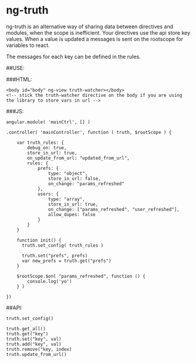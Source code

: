 # ng-truth
ng-truth is an alternative way of sharing data between directives and modules, when the scope is inefficient. Your directives use the api store key values. When a value is updated a messages is sent on the rootscope for variables to react.

The messages for each key can be defined in the rules.

##USE:

###HTML:
```
<body id="body" ng-view truth-watcher></body>
<!-- stick the truth-watcher directive on the body if you are using the library to store vars in url -->
```

###JS:
```
angular.module( 'mainCtrl', [] )

.controller( 'mainController', function ( truth, $rootScope ) {

    var truth_rules: {
        debug_on: true,
        store_in_url: true,
        on_update_from_url: "updated_from_url",
        rules: {
            prefs: {
                type: "object",
                store_in_url: false,
                on_change: "params_refreshed"
            },
            users: {
                type: "array",
                store_in_url: true,
                on_change: ["params_refreshed", "user_refreshed"],
                allow_dupes: false
            }
        }
    }

    function init() {
      truth.set_config( truth_rules )

      truth.set("prefs", prefs)
      var new_prefs = truth.get("prefs")
    }

    $rootScope.$on( "params_refreshed", function () {
        console.log('yo')
    } )
    
})

```

##API:

```
truth.set_config()

truth.get_all()
truth.get("key")
truth.set("key", val)
truth.add("key", val)
truth.remove("key, index)
truth.update_from_url()

```
